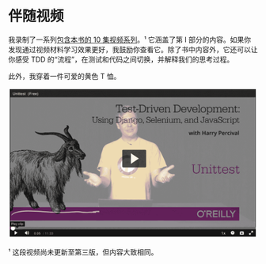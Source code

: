 # 伴随视频

我录制了一系列[包含本书的 10 集视频系列](https://learning.oreilly.com/videos/test-driven-development/9781491919163)。¹ 它涵盖了第 I 部分的内容。如果你发现通过视频材料学习效果更好，我鼓励你查看它。除了书中内容外，它还可以让你感受 TDD 的“流程”，在测试和代码之间切换，并解释我们的思考过程。

此外，我穿着一件可爱的黄色 T 恤。

![来自视频的截图](img/twp2_00in01.png)

¹ 这段视频尚未更新至第三版，但内容大致相同。
